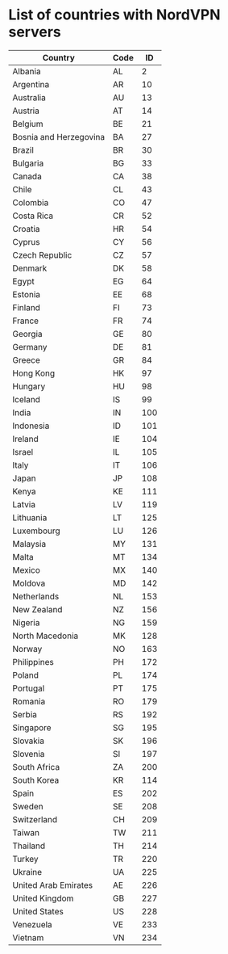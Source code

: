 # List of countries with NordVPN servers

Country | Code | ID
--- | --- | ---
Albania | AL | 2
Argentina | AR | 10
Australia | AU | 13
Austria | AT | 14
Belgium | BE | 21
Bosnia and Herzegovina | BA | 27
Brazil | BR | 30
Bulgaria | BG | 33
Canada | CA | 38
Chile | CL | 43
Colombia | CO | 47
Costa Rica | CR | 52
Croatia | HR | 54
Cyprus | CY | 56
Czech Republic | CZ | 57
Denmark | DK | 58
Egypt | EG | 64
Estonia | EE | 68
Finland | FI | 73
France | FR | 74
Georgia | GE | 80
Germany | DE | 81
Greece | GR | 84
Hong Kong | HK | 97
Hungary | HU | 98
Iceland | IS | 99
India | IN | 100
Indonesia | ID | 101
Ireland | IE | 104
Israel | IL | 105
Italy | IT | 106
Japan | JP | 108
Kenya | KE | 111
Latvia | LV | 119
Lithuania | LT | 125
Luxembourg | LU | 126
Malaysia | MY | 131
Malta | MT | 134
Mexico | MX | 140
Moldova | MD | 142
Netherlands | NL | 153
New Zealand | NZ | 156
Nigeria | NG | 159
North Macedonia | MK | 128
Norway | NO | 163
Philippines | PH | 172
Poland | PL | 174
Portugal | PT | 175
Romania | RO | 179
Serbia | RS | 192
Singapore | SG | 195
Slovakia | SK | 196
Slovenia | SI | 197
South Africa | ZA | 200
South Korea | KR | 114
Spain | ES | 202
Sweden | SE | 208
Switzerland | CH | 209
Taiwan | TW | 211
Thailand | TH | 214
Turkey | TR | 220
Ukraine | UA | 225
United Arab Emirates | AE | 226
United Kingdom | GB | 227
United States | US | 228
Venezuela | VE | 233
Vietnam | VN | 234
